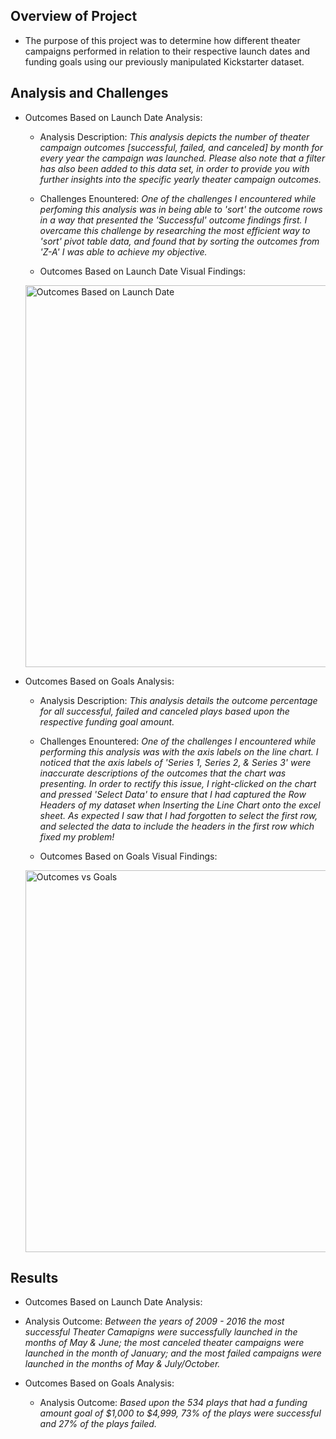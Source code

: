 ## Overview of Project

- The purpose of this project was to determine how different theater campaigns performed in relation to their respective launch dates and funding goals using our previously manipulated Kickstarter dataset.

## Analysis and Challenges

- Outcomes Based on Launch Date Analysis:
  - Analysis Description: *This analysis depicts the number of theater campaign outcomes [successful, failed, and canceled] by month for every year the campaign was launched.  Please also note that a filter has also been added to this data set, in order to provide you with further insights into the specific yearly theater campaign outcomes.*
  
  - Challenges Enountered: *One of the challenges I encountered while perfoming this analysis was in being able to 'sort' the outcome rows in a way that presented the 'Successful' outcome findings first.  I overcame this challenge by researching the most efficient way to 'sort' pivot table data, and found that by sorting the outcomes from 'Z-A' I was able to achieve my objective.*
  
  - Outcomes Based on Launch Date Visual Findings: 
  <img width="611" alt="Outcomes Based on Launch Date" src="https://user-images.githubusercontent.com/77044730/108019362-14621480-6fe8-11eb-9f9b-7a44f27e02ba.png">


- Outcomes Based on Goals Analysis:
  - Analysis Description: *This analysis details the outcome percentage for all successful, failed and canceled plays based upon the respective funding goal amount.*
  
  - Challenges Enountered: *One of the challenges I encountered while performing this analysis was with the axis labels on the line chart.  I noticed that the axis labels of 'Series 1, Series 2, & Series 3' were inaccurate descriptions of the outcomes that the chart was presenting.  In order to rectify this issue, I right-clicked on the chart and pressed 'Select Data' to ensure that I had captured the Row Headers of my dataset when Inserting the Line Chart onto the excel sheet.  As expected I saw that I had forgotten to select the first row, and selected the data to include the headers in the first row which fixed my problem!*
  
  - Outcomes Based on Goals Visual Findings:
  <img width="611" alt="Outcomes vs Goals" src="https://user-images.githubusercontent.com/77044730/108019614-9a7e5b00-6fe8-11eb-9daf-0f8c7c1a169c.png"> 
  


## Results

- Outcomes Based on Launch Date Analysis:
 - Analysis Outcome: *Between the years of 2009 - 2016 the most successful Theater Camapigns were successfully launched in the months of May & June; the most canceled theater campaigns were launched in the month of January; and the most failed campaigns were launched in the months of May & July/October.*
 
- Outcomes Based on Goals Analysis:
  - Analysis Outcome: *Based upon the 534 plays that had a funding amount goal of $1,000 to $4,999, 73% of the plays were successful and 27% of the plays failed.*
